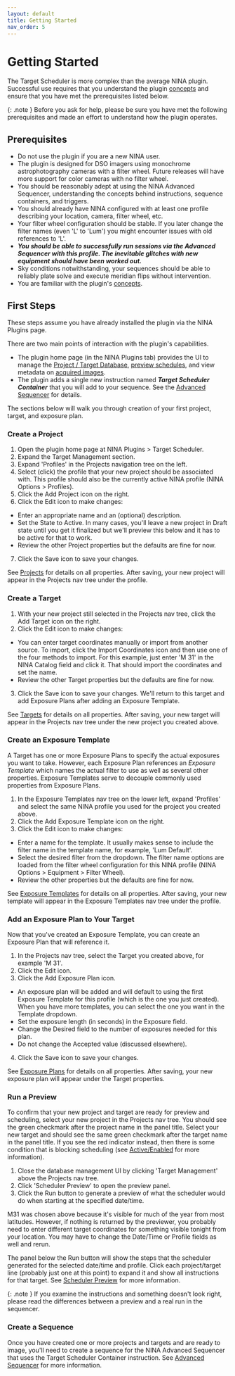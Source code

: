 ```yaml
---
layout: default
title: Getting Started
nav_order: 5
---
```


# Getting Started

The Target Scheduler is more complex than the average NINA plugin.  Successful use requires that you understand the plugin [concepts](../concepts/index.html) and ensure that you have met the prerequisites listed below.

{: .note }
Before you ask for help, please be sure you have met the following prerequisites and made an effort to understand how the plugin operates.

## Prerequisites
* Do not use the plugin if you are a new NINA user.
* The plugin is designed for DSO imagers using monochrome astrophotography cameras with a filter wheel.  Future releases will have more support for color cameras with no filter wheel.
* You should be reasonably adept at using the NINA Advanced Sequencer, understanding the concepts behind instructions, sequence containers, and triggers.
* You should already have NINA configured with at least one profile describing your location, camera, filter wheel, etc.
* Your filter wheel configuration should be stable.  If you later change the filter names (even 'L' to 'Lum') you might encounter issues with old references to 'L'.
* **_You should be able to successfully run sessions via the Advanced Sequencer with this profile.  The inevitable glitches with new equipment should have been worked out._**
* Sky conditions notwithstanding, your sequences should be able to reliably plate solve and execute meridian flips without intervention.
* You are familiar with the plugin's [concepts](../concepts/index.html).

## First Steps
These steps assume you have already installed the plugin via the NINA Plugins page.

There are two main points of interaction with the plugin's capabilities.
* The plugin home page (in the NINA Plugins tab) provides the UI to manage the [Project / Target Database](target-management/index.html), [preview schedules](scheduler-preview.html), and view metadata on [acquired images](post-acquisition/index.html).
* The plugin adds a single new instruction named **_Target Scheduler Container_** that you will add to your sequence.  See the [Advanced Sequencer](sequencer/index.html) for details.

The sections below will walk you through creation of your first project, target, and exposure plan.

### Create a Project

1. Open the plugin home page at NINA Plugins > Target Scheduler.
2. Expand the Target Management section. 
3. Expand 'Profiles' in the Projects navigation tree on the left.
4. Select (click) the profile that your new project should be associated with.  This profile should also be the currently active NINA profile (NINA Options > Profiles).
5. Click the Add Project icon on the right.
6. Click the Edit icon to make changes:
  * Enter an appropriate name and an (optional) description.
  * Set the State to Active.  In many cases, you'll leave a new project in Draft state until you get it finalized but we'll preview this below and it has to be active for that to work.
  * Review the other Project properties but the defaults are fine for now.
7. Click the Save icon to save your changes.

See [Projects](target-management/projects.html) for details on all properties.  After saving, your new project will appear in the Projects nav tree under the profile.

### Create a Target

1. With your new project still selected in the Projects nav tree, click the Add Target icon on the right.
2. Click the Edit icon to make changes:
  * You can enter target coordinates manually or import from another source.
To import, click the Import Coordinates icon and then use one of the four methods to import.  For this example, just enter 'M 31' in the NINA Catalog field and click it.  That should import the coordinates and set the name.
  * Review the other Target properties but the defaults are fine for now.
3. Click the Save icon to save your changes.  We'll return to this target and add Exposure Plans after adding an Exposure Template.

See [Targets](target-management/targets.html) for details on all properties.  After saving, your new target will appear in the Projects nav tree under the new project you created above.

### Create an Exposure Template

A Target has one or more Exposure Plans to specify the actual exposures you want to take.  However, each Exposure Plan references an _Exposure Template_ which names the actual filter to use as well as several other properties.  Exposure Templates serve to decouple commonly used properties from Exposure Plans.

1. In the Exposure Templates nav tree on the lower left, expand 'Profiles' and select the same NINA profile you used for the project you created above.
2. Click the Add Exposure Template icon on the right.
3. Click the Edit icon to make changes:
  * Enter a name for the template.  It usually makes sense to include the filter name in the template name, for example, 'Lum Default'.
  * Select the desired filter from the dropdown.  The filter name options are loaded from the filter wheel configuration for this NINA profile (NINA Options > Equipment > Filter Wheel).
  * Review the other properties but the defaults are fine for now.

See [Exposure Templates](target-management/exposure-templates.html) for details on all properties.  After saving, your new template will appear in the Exposure Templates nav tree under the profile.


### Add an Exposure Plan to Your Target

Now that you've created an Exposure Template, you can create an Exposure Plan that will reference it.

1. In the Projects nav tree, select the Target you created above, for example 'M 31'.
2. Click the Edit icon.
3. Click the Add Exposure Plan icon.
  * An exposure plan will be added and will default to using the first Exposure Template for this profile (which is the one you just created).  When you have more templates, you can select the one you want in the Template dropdown.
  * Set the exposure length (in seconds) in the Exposure field. 
  * Change the Desired field to the number of exposures needed for this plan. 
  * Do not change the Accepted value (discussed elsewhere).
4. Click the Save icon to save your changes.

See [Exposure Plans](target-management/exposure-plans.html) for details on all properties.  After saving, your new exposure plan will appear under the Target properties.

### Run a Preview

To confirm that your new project and target are ready for preview and scheduling, select your new project in the Projects nav tree.  You should see the green checkmark after the project name in the panel title.  Select your new target and should see the same green checkmark after the target name in the panel title.  If you see the red indicator instead, then there is some condition that is blocking scheduling (see [Active/Enabled](target-management/index.html#activeenabled) for more information).

1. Close the database management UI by clicking 'Target Management' above the Projects nav tree.
2. Click 'Scheduler Preview' to open the preview panel.
3. Click the Run button to generate a preview of what the scheduler would do when starting at the specified date/time.

M31 was chosen above because it's visible for much of the year from most latitudes.  However, if nothing is returned by the previewer, you probably need to enter different target coordinates for something visible tonight from your location.  You may have to change the Date/Time or Profile fields as well and rerun.

The panel below the Run button will show the steps that the scheduler generated for the selected date/time and profile.  Click each project/target line (probably just one at this point) to expand it and show all instructions for that target.  See [Scheduler Preview](scheduler-preview.html) for more information.

{: .note }
If you examine the instructions and something doesn't look right, please read the differences between a preview and a real run in the sequencer.

### Create a Sequence

Once you have created one or more projects and targets and are ready to image, you'll need to create a sequence for the NINA Advanced Sequencer that uses the Target Scheduler Container instruction.  See [Advanced Sequencer](sequencer/index.html) for more information.
